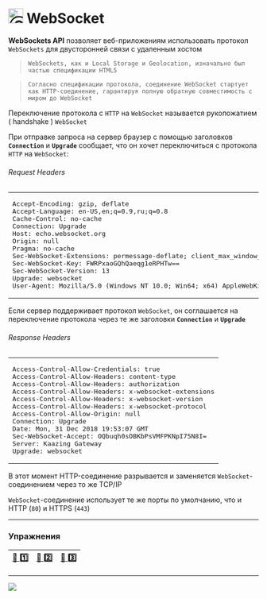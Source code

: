 # <img src="https://avatars2.githubusercontent.com/u/19735284?s=40&v=4" width="30" title="Ⓒ Irina Fylyppova ( garevna ) 2019"/> WebSocket

**WebSockets API** позволяет веб-приложениям использовать протокол `WebSockets` для двусторонней связи с удаленным хостом

> `WebSockets, как и Local Storage и Geolocation, изначально был частью спецификации HTML5`

> `Cогласно спецификации протокола,
> соединение WebSocket стартует как HTTP-соединение,
> гарантируя полную обратную совместимость с миром до WebSocket`

Переключение протокола с `HTTP` на `WebSocket` называется рукопожатием ( handshake ) `WebSocket`

При отправке запроса на сервер браузер с помощью заголовков **`Connection`** и **`Upgrade`** сообщает, что он хочет переключиться с протокола `HTTP` на `WebSocket`:

###### Request Headers

<table><tr><td><pre>
Accept-Encoding: gzip, deflate
Accept-Language: en-US,en;q=0.9,ru;q=0.8
Cache-Control: no-cache
Connection: Upgrade
Host: echo.websocket.org
Origin: null
Pragma: no-cache
Sec-WebSocket-Extensions: permessage-deflate; client_max_window_bits
Sec-WebSocket-Key: FWRPxaoGQhQaeqg1eRPHTw==
Sec-WebSocket-Version: 13
Upgrade: websocket
User-Agent: Mozilla/5.0 (Windows NT 10.0; Win64; x64) AppleWebKit/537.36 (KHTML, like Gecko) Chrome/71.0.3578.98 Safari/537.36
</pre></td></tr></table>

Если сервер поддерживает протокол `WebSocket`, он соглашается на переключение протокола через те же заголовки **`Connection`** и **`Upgrade`**

###### Response Headers

<table><tr><td><pre>Access-Control-Allow-Credentials: true
Access-Control-Allow-Headers: content-type
Access-Control-Allow-Headers: authorization
Access-Control-Allow-Headers: x-websocket-extensions
Access-Control-Allow-Headers: x-websocket-version
Access-Control-Allow-Headers: x-websocket-protocol
Access-Control-Allow-Origin: null
Connection: Upgrade
Date: Mon, 31 Dec 2018 19:53:07 GMT
Sec-WebSocket-Accept: OQbuqh0sOBKbPsVMFPKNpI75N8I=
Server: Kaazing Gateway
Upgrade: websocket
</pre></td></tr></table>

В этот момент HTTP-соединение разрывается и заменяется `WebSocket`-соединением через то же TCP/IP

`WebSocket`-соединение использует те же порты по умолчанию, что и HTTP (`80`) и HTTPS (`443`)

***

<a name="samples"></a>

### Упражнения

| [ :briefcase: :one:](websocket-1) | [ :briefcase: :two:](websocket-2) | [ :briefcase: :three:](websocket-3) |
|-|-|-|

_________________________________________________________________________

![](https://github.com/garevna/js-course/raw/master/images/a-level-ico.png?raw=true)
